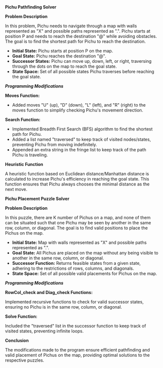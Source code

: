 ****Pichu Pathfinding Solver****

**Problem Description**

In this problem, Pichu needs to navigate through a map with walls represented as "X" and possible paths represented as ".". Pichu starts at position P and needs to reach the destination "@" while avoiding obstacles. The goal is to find the shortest path for Pichu to reach the destination.
* **Initial State:** Pichu starts at position P on the map.
* **Goal State:** Pichu reaches the destination "@".
* **Successor States:** Pichu can move up, down, left, or right, traversing through the dots on the map to reach the goal state.
* **State Space:** Set of all possible states Pichu traverses before reaching the goal state.
  
***Programming Modifications***

**Moves Function:**
* Added moves "U" (up), "D" (down), "L" (left), and "R" (right) to the moves function to simplify checking Pichu's movement direction.

**Search Function:**
* Implemented Breadth First Search (BFS) algorithm to find the shortest path for Pichu.
* Added a list named "traversed" to keep track of visited nodes/states, preventing Pichu from moving indefinitely.
* Appended an extra string in the fringe list to keep track of the path Pichu is traveling.

**Heuristic Function**

A heuristic function based on Euclidean distance/Manhattan distance is calculated to increase Pichu's efficiency in reaching the goal state. This function ensures that Pichu always chooses the minimal distance as the next move.

****Pichu Placement Puzzle Solver****

**Problem Description**

In this puzzle, there are K number of Pichus on a map, and none of them can be situated such that one Pichu may be seen by another in the same row, column, or diagonal. The goal is to find valid positions to place the Pichus on the map.

* **Initial State:** Map with walls represented as "X" and possible paths represented as ".".
* **Goal State:** All Pichus are placed on the map without any being visible to another in the same row, column, or diagonal.
* **Successor Function:** Returns feasible states from a given state, adhering to the restrictions of rows, columns, and diagonals.
* **State Space:** Set of all possible valid placements for Pichus on the map.

***Programming Modifications***

**RowCol_check and Diag_check Functions:**

Implemented recursive functions to check for valid successor states, ensuring no Pichu is in the same row, column, or diagonal.

**Solve Function:**

Included the "traversed" list in the successor function to keep track of visited states, preventing infinite loops.

**Conclusion**

The modifications made to the program ensure efficient pathfinding and valid placement of Pichus on the map, providing optimal solutions to the respective puzzles.

